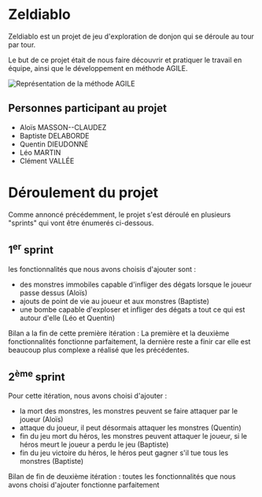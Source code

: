 # Zeldiablo
Zeldiablo est un projet de jeu d'exploration de donjon qui se déroule au tour par tour.

Le but de ce projet était de nous faire découvrir et pratiquer le travail en équipe,
ainsi que le développement en méthode AGILE.

![Représentation de la méthode AGILE](https://cdn.edi-static.fr/image/upload/c_scale,f_auto,h_564,q_auto/v1/Img/FICHEPRATIQUE/2020/11/354321/Les-raisons-utiliser-methodes-Agile-entreprise-LE.jpg)

## Personnes participant au projet
- Aloïs MASSON--CLAUDEZ
- Baptiste DELABORDE
- Quentin DIEUDONNÉ
- Léo MARTIN
- Clément VALLÉE

# Déroulement du projet

Comme annoncé précédemment, le projet s'est déroulé en plusieurs "sprints"
qui vont être énumerés ci-dessous.

## 1<sup>er</sup> sprint

les fonctionnalités que nous avons choisis d'ajouter sont :

- des monstres immobiles capable d'infliger des dégats lorsque le joueur passe dessus (Aloïs)
- ajouts de point de vie au joueur et aux monstres (Baptiste)
- une bombe capable d'exploser et infliger des dégats a tout ce qui est autour d'elle (Léo et Quentin)

Bilan a la fin de cette première itération :
La première et la deuxième fonctionnalités fonctionne parfaitement, la dernière reste a finir
car elle est beaucoup plus complexe a réalisé que les précédentes.

## 2<sup>ème</sup> sprint

Pour cette itération, nous avons choisi d'ajouter :

- la mort des monstres, les monstres peuvent se faire attaquer par le joueur (Aloïs)
- attaque du joueur, il peut désormais attaquer les monstres (Quentin)
- fin du jeu mort du héros, les monstres peuvent attaquer le joueur, si le héros meurt le joueur a perdu le jeu (Baptiste)
- fin du jeu victoire du héros, le héros peut gagner s'il tue tous les monstres (Baptiste)

Bilan de fin de deuxième itération :
toutes les fonctionnalités que nous avons choisi d'ajouter fonctionne parfaitement

